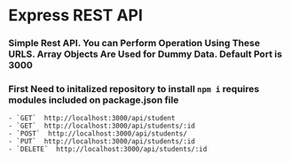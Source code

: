 # Express REST API  #

### Simple Rest API. You can Perform Operation Using These URLS. Array Objects Are Used for Dummy Data. Default Port is 3000 ###

### First Need to initalized repository to install  `npm i` requires modules included on package.json file ###

    - `GET`  http://localhost:3000/api/student
    - `GET`  http://localhost:3000/api/students/:id
    - `POST`  http://localhost:3000/api/students/
    - `PUT`  http://localhost:3000/api/students/:id
    - `DELETE`  http://localhost:3000/api/students/:id
